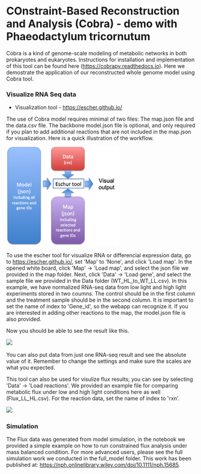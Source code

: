 # COnstraint-Based Reconstruction and Analysis (Cobra) - demo with Phaeodactylum tricornutum  

Cobra is a kind of genome-scale modeling of metabolic networks in both prokaryotes and eukaryotes. Instructions for installation and implementation of this tool can be found here (https://cobrapy.readthedocs.io). Here we demostrate the application of our reconstructed whole genome model using Cobra tool.

### Visualize RNA Seq data
* Visualization tool - https://escher.github.io/

The use of Cobra model requires minimal of two files: The map.json file and the data.csv file. The backbone model.json file is optional, and only required if you plan to add additional reactions that are not included in the map.json for visualization. Here is a quick illustration of the workflow.

<img src='./img/Workflow.png' width = 300></img>

To use the escher tool for visualize RNA or differencial expression data, go to https://escher.github.io/, set 'Map' to 'None', and click 'Load map'. In the opened white board, click 'Map' -> 'Load map', and select the json file we provided in the map folder. Next, click 'Data' -> 'Load gene', and select the sample file we provided in the Data folder (WT_HL_to_WT_LL.csv). In this example, we have normalized RNA-seq data from low light and high light experiments stored in two coumns. The control should be in the first column and the treatment sample should be in the second column. It is important to set the name of index to 'Gene_id', so the webapp can recognize it. If you are interested in adding other reactions to the map, the model.json file is also provided.

Now you should be able to see the result like this.

<img src='./img/Expression_LL_HL.png' width = 1200></img>

You can also put data from just one RNA-seq result and see the absolute value of it. Remember to change the settings and make sure the scales are what you expected.

This tool can also be used for visulize flux results; you can see by selecting 'Data' -> 'Load reactions'. We provided an example file for comparing metabolic flux under low and high light conditions here as well (Flux_LL_HL.csv). For the reaction data, set the name of index to 'rxn'.

<img src='./img/Flux_LL_HL.png' width = 1200></img>

### Simulation 
The Flux data was generated from model simulation, in the notebook we provided a simple example on how to run constrained flux analysis under mass balanced condition. For more advanced users, please see the full simulation work we conducted in the full_model folder. This work has been published at: https://nph.onlinelibrary.wiley.com/doi/10.1111/nph.15685.




